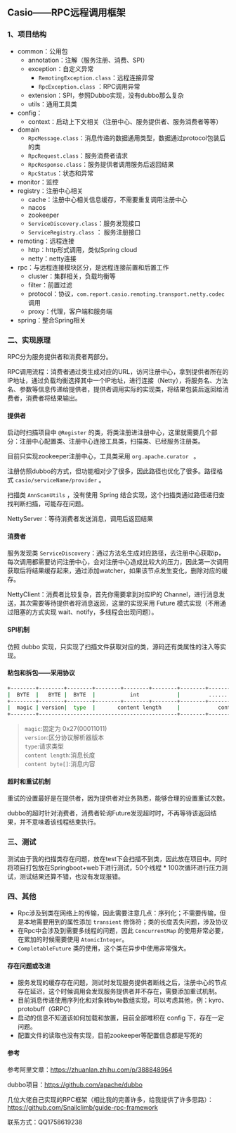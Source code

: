 ## Casio——RPC远程调用框架

### 1、项目结构

+ common：公用包
  + annotation：注解（服务注册、消费、SPI）
  + exception：自定义异常
    + `RemotingException.class`：远程连接异常
    + `RpcException.class` ：RPC调用异常
  + extension：SPI，参照Dubbo实现，没有dubbo那么复杂
  + utils：通用工具类
+ config：
  + context：启动上下文相关（注册中心、服务提供者、服务消费者等等）
+ domain
  + `RpcMessage.class`：消息传递的数据通用类型，数据通过protocol包装后的类
  + `RpcRequest.class`：服务消费者请求
  + `RpcResponse.class`：服务提供者调用服务后返回结果
  + `RpcStatus`：状态和异常
+ monitor：监控
+ registry：注册中心相关
  + cache：注册中心相关信息缓存，不需要重复调用注册中心
  + nacos
  + zookeeper
  + `ServiceDiscovery.class`：服务发现接口
  + `ServiceRegistry.class` ： 服务注册接口
+ remoting：远程连接
  + http：http形式调用，类似Spring cloud
  + netty：netty连接
+ rpc：与远程连接模块区分，是远程连接前置和后置工作
  + cluster：集群相关，负载均衡等
  + filter：前置过滤
  + protocol：协议，`com.report.casio.remoting.transport.netty.codec`调用
  + proxy：代理，客户端和服务端
+ spring：整合Spring相关



### 二、实现原理

RPC分为服务提供者和消费者两部分。

RPC调用流程：消费者通过类生成对应的URL，访问注册中心，拿到提供者所在的IP地址，通过负载均衡选择其中一个IP地址，进行连接（Netty），将服务名、方法名、参数等信息传递给提供者，提供者调用实际的实现类，将结果包装后返回给消费者，消费者将结果输出。

#### 提供者

启动时扫描项目中 `@Register` 的类，将类注册进注册中心，这里就需要几个部分：注册中心配置类、注册中心连接工具类，扫描类、已经服务注册类。

目前只实现zookeeper注册中心，工具类采用 `org.apache.curator ` 。

注册仿照dubbo的方式，但功能相对少了很多，因此路径也优化了很多。路径格式 `casio/serviceName/provider` 。

扫描类 `AnnScanUtils` ，没有使用 Spring 结合实现，这个扫描类通过路径递归查找判断扫描，可能存在问题。

NettyServer：等待消费者发送消息，调用后返回结果

#### 消费者

服务发现类 `ServiceDiscovery`：通过方法名生成对应路径，去注册中心获取ip，每次调用都需要访问注册中心，会对注册中心造成比较大的压力，因此第一次调用获取后将结果缓存起来，通过添加watcher，如果该节点发生变化，删除对应的缓存。

NettyClient：消费者比较复杂，首先你需要拿到对应IP的 Channel，进行消息发送，其次需要等待提供者将消息返回，这里的实现采用 Future 模式实现（不用通过阻塞的方式实现 wait、notify，多线程会出现问题）。



#### SPI机制

仿照 dubbo 实现，只实现了扫描文件获取对应的类，源码还有类属性的注入等实现。



#### 粘包和拆包——采用协议
```zsh
+--------+--------+--------+--------+--------+--------+--------+--------+--------+--------+--------+ 
|  BYTE  |   BYTE |  BYTE  |           int            |         ........         |        | 
+--------+--------+--------+--------+--------+--------+--------+--------+--------+--------+--------+ 
|  magic | version|  type  |       content length     |            content byte[]                  | 
+--------+--------------------------------------------+--------+--------+--------+--------+--------+
```
> `magic`:固定为 0x27(00011011)   
> `version`:区分协议解析器版本  
> `type`:请求类型  
> `content length`:消息长度  
> `content byte[]`:消息内容



#### 超时和重试机制

重试的设置最好是在提供者，因为提供者对业务熟悉，能够合理的设置重试次数。

dubbo的超时针对消费者，消费者轮询Future发现超时时，不再等待该返回结果，并不意味着该线程结束执行。



### 三、测试

测试由于我的扫描类存在问题，放在test下会扫描不到类，因此放在项目中。同时将项目打包放在Springboot+web下进行测试，50个线程 * 100次循环进行压力测试，测试结果还算不错，也没有发现报错。



### 四、其他

+ Rpc涉及到类在网络上的传输，因此需要注意几点：序列化；不需要传输，但是本地需要用到的属性添加 `transient` 修饰符；类的长度丢失问题，涉及协议
+ 在Rpc中会涉及到需要多线程的问题，因此 `ConcurrentMap` 的使用非常必要，在累加的时候需要使用 `AtomicInteger`。
+ `CompletableFuture` 类的使用，这个类在异步中使用非常强大。




#### 存在问题或改进

+ 服务发现的缓存存在问题，测试时发现服务提供者断线之后，注册中心的节点存在延迟，这个时候调用会发现服务提供者并不存在，需要添加重试机制。
+ 目前消息传递使用序列化和对象转byte数组实现，可以考虑其他，例：kyro、protobuff（GRPC）
+ 启动的信息不知道该如何加载和放置，目前全部堆积在 config 下，存在一定问题。
+ 配置文件的读取也没有实现，目前zookeeper等配置信息都是写死的



#### 参考

参考阿里文章：https://zhuanlan.zhihu.com/p/388848964

dubbo项目：https://github.com/apache/dubbo

几位大佬自己实现的RPC框架（相比我的完善许多，给我提供了许多思路）：https://github.com/Snailclimb/guide-rpc-framework



联系方式：QQ1758619238
